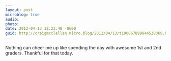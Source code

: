 ```yaml
---
layout: post
microblog: true
audio: 
photo: 
date: 2012-04-13 12:23:48 -0600
guid: http://craigmcclellan.micro.blog/2012/04/13/t190867899844538369.html
---
```

Nothing can cheer me up like spending the day with awesome 1st and 2nd graders. Thankful for that today.
